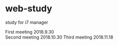 # web-study
study for i7 manager

First meeting 2018.9.30<br>
Second meeting 2018.10.30
Third meeting 2018.11.18
